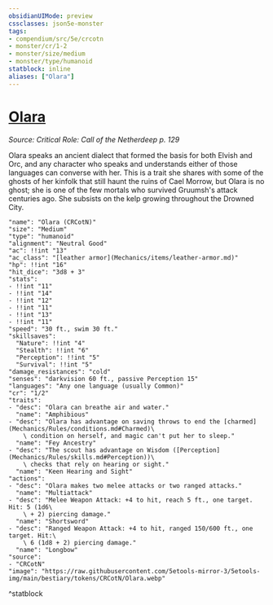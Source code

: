 ```yaml
---
obsidianUIMode: preview
cssclasses: json5e-monster
tags:
- compendium/src/5e/crcotn
- monster/cr/1-2
- monster/size/medium
- monster/type/humanoid
statblock: inline
aliases: ["Olara"]
---
```

# [Olara](Mechanics\bestiary\npc/olara-crcotn.md)
*Source: Critical Role: Call of the Netherdeep p. 129*  

Olara speaks an ancient dialect that formed the basis for both Elvish and Orc, and any character who speaks and understands either of those languages can converse with her. This is a trait she shares with some of the ghosts of her kinfolk that still haunt the ruins of Cael Morrow, but Olara is no ghost; she is one of the few mortals who survived Gruumsh's attack centuries ago. She subsists on the kelp growing throughout the Drowned City.

```statblock
"name": "Olara (CRCotN)"
"size": "Medium"
"type": "humanoid"
"alignment": "Neutral Good"
"ac": !!int "13"
"ac_class": "[leather armor](Mechanics/items/leather-armor.md)"
"hp": !!int "16"
"hit_dice": "3d8 + 3"
"stats":
- !!int "11"
- !!int "14"
- !!int "12"
- !!int "11"
- !!int "13"
- !!int "11"
"speed": "30 ft., swim 30 ft."
"skillsaves":
  "Nature": !!int "4"
  "Stealth": !!int "6"
  "Perception": !!int "5"
  "Survival": !!int "5"
"damage_resistances": "cold"
"senses": "darkvision 60 ft., passive Perception 15"
"languages": "Any one language (usually Common)"
"cr": "1/2"
"traits":
- "desc": "Olara can breathe air and water."
  "name": "Amphibious"
- "desc": "Olara has advantage on saving throws to end the [charmed](Mechanics/Rules/conditions.md#Charmed)\
    \ condition on herself, and magic can't put her to sleep."
  "name": "Fey Ancestry"
- "desc": "The scout has advantage on Wisdom ([Perception](Mechanics/Rules/skills.md#Perception))\
    \ checks that rely on hearing or sight."
  "name": "Keen Hearing and Sight"
"actions":
- "desc": "Olara makes two melee attacks or two ranged attacks."
  "name": "Multiattack"
- "desc": "Melee Weapon Attack: +4 to hit, reach 5 ft., one target. Hit: 5 (1d6\
    \ + 2) piercing damage."
  "name": "Shortsword"
- "desc": "Ranged Weapon Attack: +4 to hit, ranged 150/600 ft., one target. Hit:\
    \ 6 (1d8 + 2) piercing damage."
  "name": "Longbow"
"source":
- "CRCotN"
"image": "https://raw.githubusercontent.com/5etools-mirror-3/5etools-img/main/bestiary/tokens/CRCotN/Olara.webp"
```
^statblock